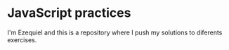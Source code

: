 # JavaScript practices

I'm Ezequiel and this is a repository where I push my solutions to diferents exercises.
